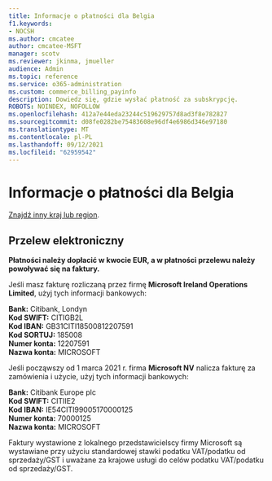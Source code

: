 ```yaml
---
title: Informacje o płatności dla Belgia
f1.keywords:
- NOCSH
ms.author: cmcatee
author: cmcatee-MSFT
manager: scotv
ms.reviewer: jkinma, jmueller
audience: Admin
ms.topic: reference
ms.service: o365-administration
ms.custom: commerce_billing_payinfo
description: Dowiedz się, gdzie wysłać płatność za subskrypcję.
ROBOTS: NOINDEX, NOFOLLOW
ms.openlocfilehash: 412a7e44eda23244c519629757d8ad3f8e782827
ms.sourcegitcommit: d08fe0282be75483608e96df4e6986d346e97180
ms.translationtype: MT
ms.contentlocale: pl-PL
ms.lasthandoff: 09/12/2021
ms.locfileid: "62959542"
---
```

# <a name="payment-information-for-belgium"></a>Informacje o płatności dla Belgia

[Znajdź inny kraj lub region](../billing-and-payments/pay-for-your-subscription.md).

## <a name="electronic-funds-transfer"></a>Przelew elektroniczny

**Płatności należy dopłacić w kwocie EUR, a w płatności przelewu należy powoływać się na faktury.**

Jeśli masz fakturę rozliczaną przez firmę **Microsoft Ireland Operations Limited**, użyj tych informacji bankowych:

**Bank:** Citibank, Londyn  
**Kod SWIFT:** CITIGB2L  
**Kod IBAN:** GB31CITI18500812207591  
**Kod SORTUJ:** 185008  
**Numer konta:** 12207591  
**Nazwa konta:** MICROSOFT

Jeśli począwszy od 1 marca 2021 r. firma **Microsoft NV** nalicza fakturę za zamówienia i użycie, użyj tych informacji bankowych:

**Bank:** Citibank Europe plc  
**Kod SWIFT:** CITIIE2  
**Kod IBAN:** IE54CITI99005170000125  
**Numer konta:** 70000125  
**Nazwa konta:** MICROSOFT

Faktury wystawione z lokalnego przedstawicielscy firmy Microsoft są wystawiane przy użyciu standardowej stawki podatku VAT/podatku od sprzedaży/GST i uważane za krajowe usługi do celów podatku VAT/podatku od sprzedaży/GST.
